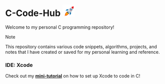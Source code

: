 <h1>C-Code-Hub <img src="Rocket.gif" alt="Rocket" width="38px" height = 38px"></h1>
<p>Welcome to my personal C programming repository!</p>

> [!NOTE]
> This repository contains various code snippets, algorithms, projects, and notes that I have created or saved for my personal learning and reference.

### IDE: Xcode
Check out my **[mini-tutorial]** on how to set up Xcode to code in C!

[mini-tutorial]: https://github.com/tkachuk-ai/C-Code-Hub/blob/main/Xcode.md
